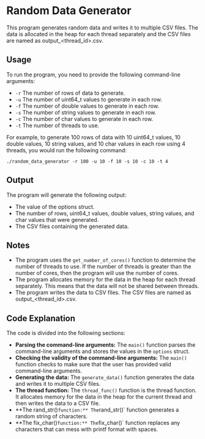 # Random Data Generator

This program generates random data and writes it to multiple CSV files. The data is allocated in the heap for each thread separately and the CSV files are named as output_<thread_id>.csv.

## Usage

To run the program, you need to provide the following command-line arguments:

* `-r` The number of rows of data to generate.
* `-u` The number of uint64_t values to generate in each row.
* `-f` The number of double values to generate in each row.
* `-s` The number of string values to generate in each row.
* `-c` The number of char values to generate in each row.
* `-t` The number of threads to use.

For example, to generate 100 rows of data with 10 uint64_t values, 10 double values, 10 string values, and 10 char values in each row using 4 threads, you would run the following command:

```
./random_data_generator -r 100 -u 10 -f 10 -s 10 -c 10 -t 4
```

## Output

The program will generate the following output:

* The value of the options struct.
* The number of rows, uint64_t values, double values, string values, and char values that were generated.
* The CSV files containing the generated data.

## Notes

* The program uses the `get_number_of_cores()` function to determine the number of threads to use. If the number of threads is greater than the number of cores, then the program will use the number of cores.
* The program allocates memory for the data in the heap for each thread separately. This means that the data will not be shared between threads.
* The program writes the data to CSV files. The CSV files are named as output_<thread_id>.csv.

## Code Explanation

The code is divided into the following sections:

* **Parsing the command-line arguments:** The `main()` function parses the command-line arguments and stores the values in the `options` struct.
* **Checking the validity of the command-line arguments:** The `main()` function checks to make sure that the user has provided valid command-line arguments.
* **Generating the data:** The `generate_data()` function generates the data and writes it to multiple CSV files.
* **The thread function:** The `thread_func()` function is the thread function. It allocates memory for the data in the heap for the current thread and then writes the data to a CSV file.
* **The rand_str()` function:** The `rand_str()` function generates a random string of characters.
* **The fix_char()` function:** The `fix_char()` function replaces any characters that can mess with printf format with spaces.